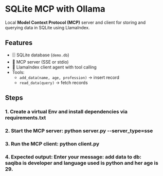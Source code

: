 # SQLite MCP with Ollama

Local **Model Context Protocol (MCP)** server and client for storing and querying data in SQLite using LlamaIndex.

## Features
- 🗄️ SQLite database (`demo.db`)
- 📡 MCP server (SSE or stdio)
- 🤖 LlamaIndex client agent with tool calling
- Tools:
  - `add_data(name, age, profession)` → insert record
  - `read_data(query)` → fetch records

## Steps

### 1. Create a virtual Env and install dependencies via requirements.txt
### 2. Start the MCP server: python server.py --server_type=sse
### 3. Run the MCP client: python client.py
### 4. Expected output: Enter your message: add data to db: saqiba is developer and language used is python and her age is 29.




